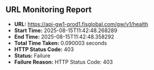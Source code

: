 ## URL Monitoring Report

- **URL:** https://api-gw1-prod1.fisglobal.com/gw/v1/health
- **Start Time:** 2025-08-15T11:42:48.268289
- **End Time:** 2025-08-15T11:42:48.358292
- **Total Time Taken:** 0.090003 seconds
- **HTTP Status Code:** 403
- **Status:** Failure
- **Failure Reason:** HTTP Status Code: 403
